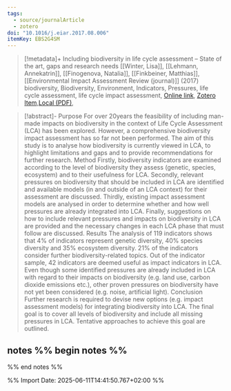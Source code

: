 ```yaml
---
tags:
  - source/journalArticle
  - zotero
doi: "10.1016/j.eiar.2017.08.006"
itemKey: EBS2G4SM
---
```

>[!metadata]+
> Including biodiversity in life cycle assessment – State of the art, gaps and research needs
> [[Winter, Lisa]], [[Lehmann, Annekatrin]], [[Finogenova, Natalia]], [[Finkbeiner, Matthias]], 
> [[Environmental Impact Assessment Review (journal)]] (2017)
> biodiversity, Biodiversity, Environment, Indicators, Pressures, life cycle assessment, life cycle impact assessment, 
> [Online link](https://www.sciencedirect.com/science/article/pii/S0195925516303389), [Zotero Item](zotero://select/library/items/EBS2G4SM),[Local (PDF)](file://C:/Users/aburg/Documents/references/zotero/storage/KJN5CWZI/Winter2017_Includingbiodiversitya.pdf), 


>[!abstract]-
>Purpose
For over 20years the feasibility of including man-made impacts on biodiversity in the context of Life Cycle Assessment (LCA) has been explored. However, a comprehensive biodiversity impact assessment has so far not been performed. The aim of this study is to analyse how biodiversity is currently viewed in LCA, to highlight limitations and gaps and to provide recommendations for further research.
Method
Firstly, biodiversity indicators are examined according to the level of biodiversity they assess (genetic, species, ecosystem) and to their usefulness for LCA. Secondly, relevant pressures on biodiversity that should be included in LCA are identified and available models (in and outside of an LCA context) for their assessment are discussed. Thirdly, existing impact assessment models are analysed in order to determine whether and how well pressures are already integrated into LCA. Finally, suggestions on how to include relevant pressures and impacts on biodiversity in LCA are provided and the necessary changes in each LCA phase that must follow are discussed.
Results
The analysis of 119 indicators shows that 4% of indicators represent genetic diversity, 40% species diversity and 35% ecosystem diversity. 21% of the indicators consider further biodiversity-related topics. Out of the indicator sample, 42 indicators are deemed useful as impact indicators in LCA. Even though some identified pressures are already included in LCA with regard to their impacts on biodiversity (e.g. land use, carbon dioxide emissions etc.), other proven pressures on biodiversity have not yet been considered (e.g. noise, artificial light).
Conclusion
Further research is required to devise new options (e.g. impact assessment models) for integrating biodiversity into LCA. The final goal is to cover all levels of biodiversity and include all missing pressures in LCA. Tentative approaches to achieve this goal are outlined.

## notes %% begin notes %%

%% end notes %%

%% Import Date: 2025-06-11T14:41:50.767+02:00 %%
